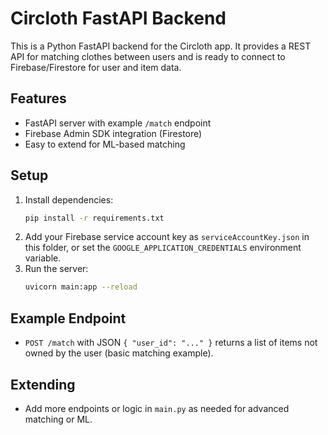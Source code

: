 # Circloth FastAPI Backend

This is a Python FastAPI backend for the Circloth app. It provides a REST API for matching clothes between users and is ready to connect to Firebase/Firestore for user and item data.

## Features
- FastAPI server with example `/match` endpoint
- Firebase Admin SDK integration (Firestore)
- Easy to extend for ML-based matching

## Setup
1. Install dependencies:
   ```bash
   pip install -r requirements.txt
   ```
2. Add your Firebase service account key as `serviceAccountKey.json` in this folder, or set the `GOOGLE_APPLICATION_CREDENTIALS` environment variable.
3. Run the server:
   ```bash
   uvicorn main:app --reload
   ```

## Example Endpoint
- `POST /match` with JSON `{ "user_id": "..." }` returns a list of items not owned by the user (basic matching example).

## Extending
- Add more endpoints or logic in `main.py` as needed for advanced matching or ML.
